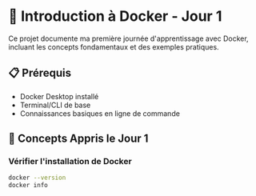 # 🐋 Introduction à Docker - Jour 1

Ce projet documente ma première journée d'apprentissage avec Docker, incluant les concepts fondamentaux et des exemples pratiques.

## 📋 Prérequis

- Docker Desktop installé
- Terminal/CLI de base
- Connaissances basiques en ligne de commande

## 🚀 Concepts Appris le Jour 1

### Vérifier l'installation de Docker
```bash
docker --version
docker info

